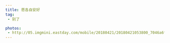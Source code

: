 ```yaml
---
title: 愿各自安好
tag:
 - 别了

photos:
 - http://05.imgmini.eastday.com/mobile/20180421/20180421053800_7046a6f41dc27771203394ae26089658_5.jpeg
---
```

